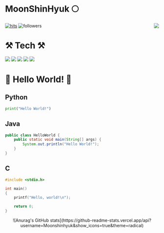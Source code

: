 # MoonShinHyuk 🌕
[![hits](https://hits.seeyoufarm.com/api/count/incr/badge.svg?url=https%3A%2F%2Fgithub.com%2FMoonshinhyuk&count_bg=%237A7A7A&title_bg=%23FFADCC&icon=reverbnation.svg&icon_color=%23FF0000&title=hits&edge_flat=false)](https://hits.seeyoufarm.com)
![followers](https://img.shields.io/github/followers/Moonshinhyuk?style=social)
<img align='right' src="http://mazassumnida.wtf/api/v2/generate_badge?boj=anstlsgur7901">
# ⚒ Tech ⚒
<img src="https://img.shields.io/badge/Python-3776AB?style=flat-square&logo=Python&logoColor=white"/> <img src="https://img.shields.io/badge/Pytorch-EE4C2C?style=flat-square&logo=Pytorch&logoColor=white"/> <img src="https://img.shields.io/badge/Tensorflow-FF6F00?style=flat-square&logo=Tensorflow&logoColor=white"/> <img src="https://img.shields.io/badge/Java-007396?style=flat-square&logo=Java&logoColor=white"/> <img src="https://img.shields.io/badge/C-A8B9CC?style=flat-square&logo=C&logoColor=white"/>
# 👋 Hello World! 👋
## Python
```python
print("Hello World!")
```
## Java
```java
public class HelloWorld {
    public static void main(String[] args) {
        System.out.println("Hello World!");
    }
}
```
## C
```c
#include <stdio.h>

int main()
{
    printf("Hello, world!\n");

    return 0;
}
```

<div align="center">
    ![Anurag's GitHub stats](https://github-readme-stats.vercel.app/api?username=Moonshinhyuk&show_icons=true&theme=radical)
</div>
